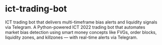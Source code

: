 # ict-trading-bot
ICT trading bot that delivers multi-timeframe bias alerts and liquidity signals via Telegram.
A Python-powered ICT 2022 trading bot that automates market bias detection using smart money concepts like FVGs, order blocks, liquidity zones, and killzones — with real-time alerts via Telegram.
